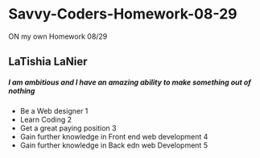 # Savvy-Coders-Homework-08-29
ON my own Homework 08/29
## LaTishia LaNier
##### I am ambitious and I have an amazing ability to make something out of nothing

* Be a Web designer 1
* Learn Coding 2
* Get a great paying position 3
* Gain further knowledge in Front end web development 4
* Gain further knowledge in Back edn web Development 5


